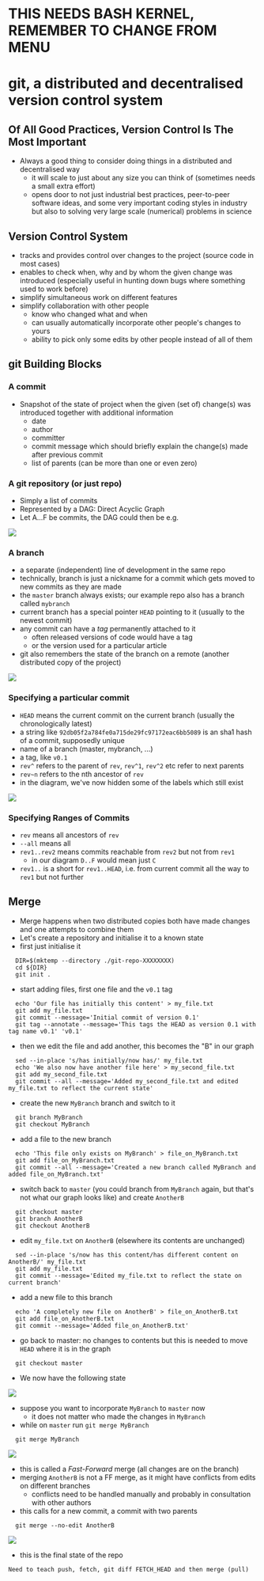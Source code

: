 THIS NEEDS BASH KERNEL, REMEMBER TO CHANGE FROM MENU
====================================================

git, a distributed and decentralised version control system
===========================================================

Of All Good Practices, Version Control Is The Most Important
------------------------------------------------------------

-   Always a good thing to consider doing things in a distributed and decentralised way
    -   it will scale to just about any size you can think of (sometimes needs a small extra effort)
    -   opens door to not just industrial best practices, peer-to-peer software ideas, and some very important coding styles in industry but also to solving very large scale (numerical) problems in science

Version Control System
----------------------

-   tracks and provides control over changes to the project (source code in most cases)
-   enables to check when, why and by whom the given change was introduced (especially useful in hunting down bugs where something used to work before)
-   simplify simultaneous work on different features
-   simplify collaboration with other people
    -   know who changed what and when
    -   can usually automatically incorporate other people's changes to yours
    -   ability to pick only some edits by other people instead of all of them

git Building Blocks
-------------------

### A commit

-   Snapshot of the state of project when the given (set of) change(s) was introduced together with additional information
    -   date
    -   author
    -   committer
    -   commit message which should briefly explain the change(s) made after previous commit
    -   list of parents (can be more than one or even zero)

### A git repository (or just repo)

-   Simply a list of commits
-   Represented by a DAG: Direct Acyclic Graph
-   Let A...F be commits, the DAG could then be e.g.

![](images/git_dag_1.png)

### A branch

-   a separate (independent) line of development in the same repo
-   technically, branch is just a nickname for a commit which gets moved to new commits as they are made
-   the `master` branch always exists; our example repo also has a branch called `mybranch`
-   current branch has a special pointer `HEAD` pointing to it (usually to the newest commit)
-   any commit can have a *tag* permanently attached to it
    -   often released versions of code would have a tag
    -   or the version used for a particular article
-   git also remembers the state of the branch on a remote (another distributed copy of the project)

![](images/git_dag_2.png)

### Specifying a particular commit

-   `HEAD` means the current commit on the current branch (usually the chronologically latest)
-   a string like `92db05f2a784fe0a715de29fc97172eac6bb5089` is an sha1 hash of a commit, supposedly unique
-   name of a branch (master, mybranch, ...)
-   a tag, like `v0.1`
-   `rev^` refers to the parent of `rev`, `rev^1`, `rev^2` etc refer to next parents
-   `rev~n` refers to the nth ancestor of `rev`
-   in the diagram, we've now hidden some of the labels which still exist

![](images/git_dag_3.png)

### Specifying Ranges of Commits

-   `rev` means all ancestors of `rev`
-   `--all` means all
-   `rev1..rev2` means commits reachable from `rev2` but not from `rev1`
    -   in our diagram `D..F` would mean just `C`
-   `rev1..` is a short for `rev1..HEAD`, i.e. from current commit all the way to `rev1` but not further

Merge
-----

-   Merge happens when two distributed copies both have made changes and one attempts to combine them
-   Let's create a repository and initialise it to a known state
-   first just initialise it

``` {.bash}
  DIR=$(mktemp --directory ./git-repo-XXXXXXXX)
  cd ${DIR}
  git init .
```

-   start adding files, first one file and the `v0.1` tag

``` {.bash}
  echo 'Our file has initially this content' > my_file.txt
  git add my_file.txt
  git commit --message='Initial commit of version 0.1'
  git tag --annotate --message='This tags the HEAD as version 0.1 with tag name v0.1' 'v0.1'
```

-   then we edit the file and add another, this becomes the "B" in our graph

``` {.bash}
  sed --in-place 's/has initially/now has/' my_file.txt
  echo 'We also now have another file here' > my_second_file.txt
  git add my_second_file.txt
  git commit --all --message='Added my_second_file.txt and edited my_file.txt to reflect the current state'
```

-   create the new `MyBranch` branch and switch to it

``` {.bash}
  git branch MyBranch
  git checkout MyBranch
```

-   add a file to the new branch

``` {.bash}
  echo 'This file only exists on MyBranch' > file_on_MyBranch.txt
  git add file_on_MyBranch.txt
  git commit --all --message='Created a new branch called MyBranch and added file_on_MyBranch.txt'
```

-   switch back to `master` (you could branch from `MyBranch` again, but that's not what our graph looks like) and create `AnotherB`

``` {.bash}
  git checkout master
  git branch AnotherB
  git checkout AnotherB
```

-   edit `my_file.txt` on `AnotherB` (elsewhere its contents are unchanged)

``` {.bash}
  sed --in-place 's/now has this content/has different content on AnotherB/' my_file.txt
  git add my_file.txt
  git commit --message='Edited my_file.txt to reflect the state on current branch'
```

-   add a new file to this branch

``` {.bash}
  echo 'A completely new file on AnotherB' > file_on_AnotherB.txt
  git add file_on_AnotherB.txt
  git commit --message='Added file_on_AnotherB.txt'
```

-   go back to master: no changes to contents but this is needed to move `HEAD` where it is in the graph

``` {.bash}
  git checkout master
```

-   We now have the following state

![](images/git_dag_4.png)

-   suppose you want to incorporate `MyBranch` to `master` now
    -   it does not matter who made the changes in `MyBranch`
-   while on `master` run `git merge MyBranch`

``` {.bash}
  git merge MyBranch
```

![](images/git_dag_5.png)

-   this is called a *Fast-Forward* merge (all changes are on the branch)
-   merging `AnotherB` is not a FF merge, as it might have conflicts from edits on different branches
    -   conflicts need to be handled manually and probably in consultation with other authors
-   this calls for a new commit, a commit with two parents

``` {.bash}
  git merge --no-edit AnotherB
```

![](images/git_dag_6.png)

-   this is the final state of the repo

``` {.example}
Need to teach push, fetch, git diff FETCH_HEAD and then merge (pull)
